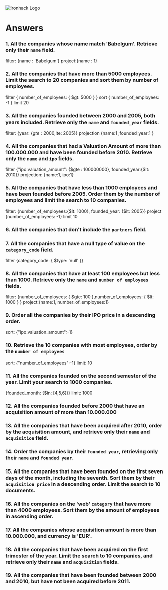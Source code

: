 ![Ironhack Logo](https://i.imgur.com/1QgrNNw.png)

# Answers

### 1. All the companies whose name match 'Babelgum'. Retrieve only their `name` field.

<!-- Your Code Goes Here -->

filter: {name : 'Babelgum'}
project:{name : 1}

### 2. All the companies that have more than 5000 employees. Limit the search to 20 companies and sort them by **number of employees**.

<!-- Your Code Goes Here -->

filter { number_of_employees: { $gt: 5000 } }
sort { number_of_employees: -1 }
limit 20

### 3. All the companies founded between 2000 and 2005, both years included. Retrieve only the `name` and `founded_year` fields.

<!-- Your Code Goes Here -->

filter: {year: {$gte: 2000 ,$lte: 2005}}
projection {name:1 ,founded_year:1 }

### 4. All the companies that had a Valuation Amount of more than 100.000.000 and have been founded before 2010. Retrieve only the `name` and `ipo` fields.

<!-- Your Code Goes Here -->

filter {"ipo.valuation_amount": {$gte : 100000000}, founded_year:{$lt: 2010}}
projection: {name:1, ipo:1}

### 5. All the companies that have less than 1000 employees and have been founded before 2005. Order them by the number of employees and limit the search to 10 companies.

<!-- Your Code Goes Here -->

filter: {number_of_employees:{$lt: 1000}, founded_year: {$lt: 2005}}
project {number_of_employees: -1}
limit 10

### 6. All the companies that don't include the `partners` field.

<!-- Your Code Goes Here -->

### 7. All the companies that have a null type of value on the `category_code` field.

<!-- Your Code Goes Here -->

filter {category_code: { $type: 'null' }}

### 8. All the companies that have at least 100 employees but less than 1000. Retrieve only the `name` and `number of employees` fields.

<!-- Your Code Goes Here -->

filter:
{number_of_employees: { $gte: 100 },number_of_employees: { $lt: 1000 } }
project:{name:1, number_of_employees:1}

### 9. Order all the companies by their IPO price in a descending order.

<!-- Your Code Goes Here -->

sort: {"ipo.valuation_amount":-1}

### 10. Retrieve the 10 companies with most employees, order by the `number of employees`

<!-- Your Code Goes Here -->

sort: {"number_of_employees":-1}
limit: 10

### 11. All the companies founded on the second semester of the year. Limit your search to 1000 companies.

<!-- Your Code Goes Here -->

{founded_month: {$in: [4,5,6]}}
limit: 1000

### 12. All the companies founded before 2000 that have an acquisition amount of more than 10.000.000

<!-- Your Code Goes Here -->

### 13. All the companies that have been acquired after 2010, order by the acquisition amount, and retrieve only their `name` and `acquisition` field.

<!-- Your Code Goes Here -->

### 14. Order the companies by their `founded year`, retrieving only their `name` and `founded year`.

<!-- Your Code Goes Here -->

### 15. All the companies that have been founded on the first seven days of the month, including the seventh. Sort them by their `acquisition price` in a descending order. Limit the search to 10 documents.

<!-- Your Code Goes Here -->

### 16. All the companies on the 'web' `category` that have more than 4000 employees. Sort them by the amount of employees in ascending order.

<!-- Your Code Goes Here -->

### 17. All the companies whose acquisition amount is more than 10.000.000, and currency is 'EUR'.

<!-- Your Code Goes Here -->

### 18. All the companies that have been acquired on the first trimester of the year. Limit the search to 10 companies, and retrieve only their `name` and `acquisition` fields.

<!-- Your Code Goes Here -->

### 19. All the companies that have been founded between 2000 and 2010, but have not been acquired before 2011.

<!-- Your Code Goes Here -->
